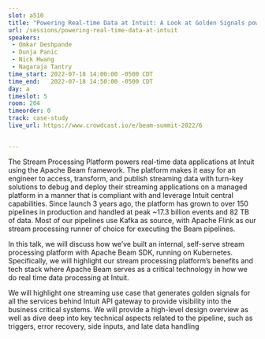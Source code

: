 ```yaml
---
slot: a510
title: "Powering Real-time Data at Intuit: A Look at Golden Signals powered by Beam"
url: /sessions/powering-real-time-data-at-intuit
speakers:
 - Omkar Deshpande
 - Dunja Panic
 - Nick Hwang
 - Nagaraja Tantry
time_start: 2022-07-18 14:00:00 -0500 CDT
time_end:   2022-07-18 14:50:00 -0500 CDT
day: a
timeslot: 5
room: 204
timeorder: 0
track: case-study
live_url: https://www.crowdcast.io/e/beam-summit-2022/6


---
```


The Stream Processing Platform powers real-time data applications at Intuit using the Apache Beam framework. The platform makes it easy for an engineer to access, transform, and publish streaming data with turn-key solutions to debug and deploy their streaming applications on a managed platform in a manner that is compliant with and leverage Intuit central capabilities. Since launch 3 years ago, the platform has grown to over 150 pipelines in production and handled at peak ~17.3 billion events and 82 TB of data. Most of our pipelines use Kafka as source, with Apache Flink as our stream processing runner of choice for executing the Beam pipelines.
 
In this talk, we will discuss how we’ve built an internal, self-serve stream processing platform with Apache Beam SDK, running on Kubernetes. Specifically, we will highlight our stream processing platform’s benefits and tech stack where Apache Beam serves as a critical technology in how we do real time data processing at Intuit. 
  
We will highlight one streaming use case that generates golden signals for all the services behind Intuit API gateway to provide visibility into the business critical systems. We will provide a high-level design overview as well as dive deep into key technical aspects related to the pipeline, such as triggers, error recovery, side inputs, and late data handling